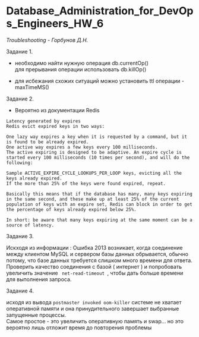 # Database_Administration_for_DevOps_Engineers_HW_6

*Troubleshooting - Горбунов Д.Н.*

Задание 1.

- необходимо найти нужную операция  db.currentOp()                   
  для прерывания операции использовать db.killOp(<opId>)

- для исбежания схожих ситуаций можно установить ttl операции - maxTimeMS()

Задание 2.

- Вероятно из документации Redis
  
```
Latency generated by expires
Redis evict expired keys in two ways:

One lazy way expires a key when it is requested by a command, but it is found to be already expired.
One active way expires a few keys every 100 milliseconds.
The active expiring is designed to be adaptive. An expire cycle is started every 100 milliseconds (10 times per second), and will do the following:

Sample ACTIVE_EXPIRE_CYCLE_LOOKUPS_PER_LOOP keys, evicting all the keys already expired.
If the more than 25% of the keys were found expired, repeat.

Basically this means that if the database has many, many keys expiring in the same second, and these make up at least 25% of the current population of keys with an expire set, Redis can block in order to get the percentage of keys already expired below 25%.

In short: be aware that many keys expiring at the same moment can be a source of latency.
```

Задание 3.

Искходя из информации : Ошибка 2013 возникает, когда соединение между клиентом MySQL и сервером базы данных обрывается, обычно потому, что базе данных требуется слишком много времени для ответа.
Проверить качество соединения с базой ( интернет ) и попробовать увеличить значение <code> net-read-timeout </code>, чтобы дать больше времени для выполнения запроса.

Задание 4.

исходя из вывода ```postmaster invoked oom-killer``` системе не хватает оперативной памяти и она принудительного завершает выбранные запущенные процессы.      
Самое простое - это увеличить оперативную память и swap... но это вероятно лишь отложит время до повторения проблемы


